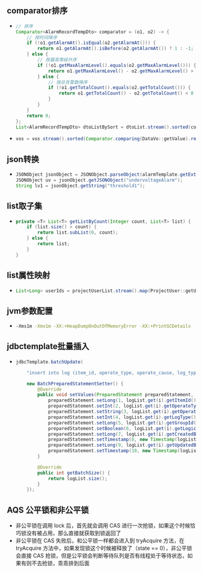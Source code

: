 ## comparator排序

* ```java
  // 排序
  Comparator<AlarmRecordTempDto> comparator = (o1, o2) -> {
      // 按时间降序
      if (!o1.getAlarmAt().isEqual(o2.getAlarmAt())) {
          return o1.getAlarmAt().isBefore(o2.getAlarmAt()) ? 1 : -1;
      } else {
          // 按最高等级升序
          if (!o1.getMaxAlarmLevel().equals(o2.getMaxAlarmLevel())) {
              return o1.getMaxAlarmLevel() - o2.getMaxAlarmLevel() > 0 ? 1 : -1;
          } else {
              // 按总告警数降序
              if (!o1.getTotalCount().equals(o2.getTotalCount())) {
                  return o1.getTotalCount() - o2.getTotalCount() < 0 ? 1 : -1;
              }
          }
      }
      return 0;
  };
  List<AlarmRecordTempDto> dtoListBySort = dtoList.stream().sorted(comparator).collect(Collectors.toList());
  ```

* ```java
  vos = vos.stream().sorted(Comparator.comparing(DataVo::getValue).reversed()).collect(Collectors.toList());
  ```

## json转换

* ```java
  JSONObject jsonObject = JSONObject.parseObject(alarmTemplate.getExtCfg());
  JSONObject uv = jsonObject.getJSONObject("undervoltageAlarm");
  String lv1 = jsonObject.getString("threshold1");
  ```

## list取子集

* ```java
  private <T> List<T> getListByCount(Integer count, List<T> list) {
      if (list.size() > count) {
          return list.subList(0, count);
      } else {
          return list;
      }
  }
  ```

## list属性映射

* ```java
  List<Long> userIds = projectUserList.stream().map(ProjectUser::getUserId).collect(Collectors.toList());
  ```

## jvm参数配置

* ```bash
  -Xms1m -Xmx1m -XX:+HeapDumpOnOutOfMemoryError -XX:+PrintGCDetails
  ```

## jdbctemplate批量插入

* ```java
  jdbcTemplate.batchUpdate(
  
      "insert into log (item_id, operate_type, operate_cause, log_type, group_id, logic_delete, created_by, created_at, updated_by, updated_at) values (?, ?, ?, ?, ?, ?, ?, ?, ?, ?);",
  
      new BatchPreparedStatementSetter() {
          @Override
          public void setValues(PreparedStatement preparedStatement, int i) throws SQLException {
              preparedStatement.setLong(1, logList.get(i).getItemId());
              preparedStatement.setInt(2, logList.get(i).getOperateType());
              preparedStatement.setString(3, logList.get(i).getOperateCause());
              preparedStatement.setInt(4, logList.get(i).getLogType());
              preparedStatement.setLong(5, logList.get(i).getGroupId());
              preparedStatement.setBoolean(6, logList.get(i).getLogicDelete());
              preparedStatement.setLong(7, logList.get(i).getCreatedBy());
              preparedStatement.setTimestamp(8, new Timestamp(logList.get(i).getCreatedAt().toInstant(ZoneOffset.of("+8")).toEpochMilli()));
              preparedStatement.setLong(9, logList.get(i).getUpdatedBy());
              preparedStatement.setTimestamp(10, new Timestamp(logList.get(i).getUpdatedAt().toInstant(ZoneOffset.of("+8")).toEpochMilli()));
          }
  
          @Override
          public int getBatchSize() {
              return logList.size();
          }
      });
  ```

## AQS 公平锁和非公平锁

* 非公平锁在调用 lock 后，首先就会调用 CAS 进行一次抢锁，如果这个时候恰巧锁没有被占用，那么直接就获取到锁返回了
* 非公平锁在 CAS 失败后，和公平锁一样都会进入到 tryAcquire 方法，在 tryAcquire 方法中，如果发现锁这个时候被释放了（state == 0），非公平锁会直接 CAS 抢锁，但是公平锁会判断等待队列是否有线程处于等待状态，如果有则不去抢锁，乖乖排到后面
